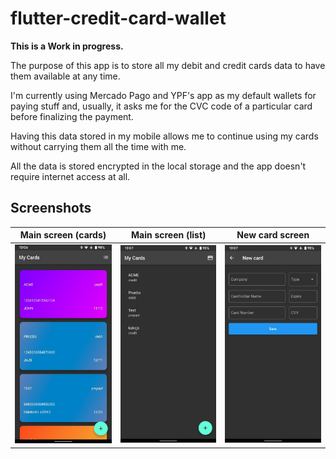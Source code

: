 # flutter-credit-card-wallet

**This is a Work in progress.**

The purpose of this app is to store all my debit and credit cards data to have them available at any time.

I'm currently using Mercado Pago and YPF's app as my default wallets for paying stuff and, usually, it asks me for the CVC code of a particular card before finalizing the payment.

Having this data stored in my mobile allows me to continue using my cards without carrying them all the time with me.

All the data is stored encrypted in the local storage and the app doesn't require internet access at all.

## Screenshots

Main screen (cards) | Main screen (list) | New card screen
--- | --- | ---
<img src="extras/screenshot_01.jpeg" width="300"/> | <img src="extras/screenshot_02.jpeg" width="300"/> | <img src="extras/screenshot_03.jpeg" width="300"/>